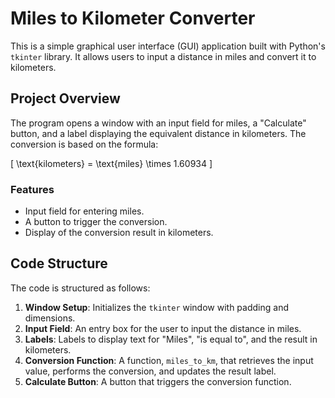 # Miles to Kilometer Converter

This is a simple graphical user interface (GUI) application built with Python's `tkinter` library. It allows users to input a distance in miles and convert it to kilometers.

## Project Overview

The program opens a window with an input field for miles, a "Calculate" button, and a label displaying the equivalent distance in kilometers. The conversion is based on the formula:

\[
\text{kilometers} = \text{miles} \times 1.60934
\]

### Features

- Input field for entering miles.
- A button to trigger the conversion.
- Display of the conversion result in kilometers.

## Code Structure

The code is structured as follows:

1. **Window Setup**: Initializes the `tkinter` window with padding and dimensions.
2. **Input Field**: An entry box for the user to input the distance in miles.
3. **Labels**: Labels to display text for "Miles", "is equal to", and the result in kilometers.
4. **Conversion Function**: A function, `miles_to_km`, that retrieves the input value, performs the conversion, and updates the result label.
5. **Calculate Button**: A button that triggers the conversion function.

